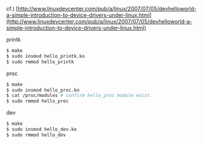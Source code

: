 cf.) [http://www.linuxdevcenter.com/pub/a/linux/2007/07/05/devhelloworld-a-simple-introduction-to-device-drivers-under-linux.html](http://www.linuxdevcenter.com/pub/a/linux/2007/07/05/devhelloworld-a-simple-introduction-to-device-drivers-under-linux.html)

printk

```sh
$ make
$ sudo insmod hello_printk.ko
$ sudo rmmod hello_printk
```

proc

```sh
$ make
$ sudo insmod hello_proc.ko
$ cat /proc/modules # confirm hello_proc module exist.
$ sudo rmmod hello_proc
```

dev

```sh
$ make
$ sudo insmod hello_dev.ko
$ sudo rmmod hello_dev
```
